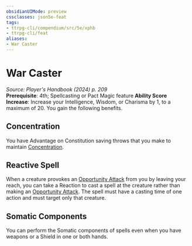 ```yaml
---
obsidianUIMode: preview
cssclasses: json5e-feat
tags:
- ttrpg-cli/compendium/src/5e/xphb
- ttrpg-cli/feat
aliases:
- War Caster
---
```

# War Caster
*Source: Player's Handbook (2024) p. 209*  
**Prerequisite**: 4th; Spellcasting or Pact Magic feature
**Ability Score Increase**: Increase your Intelligence, Wisdom, or Charisma by 1, to a maximum of 20.
You gain the following benefits.

## Concentration

You have Advantage on Constitution saving throws that you make to maintain [Concentration](Інструменти%20ДМ/CLI/rules/conditions.md#Concentration).

## Reactive Spell

When a creature provokes an [Opportunity Attack](Інструменти%20ДМ/CLI/rules/actions.md#Opportunity%20Attack) from you by leaving your reach, you can take a Reaction to cast a spell at the creature rather than making an [Opportunity Attack](Інструменти%20ДМ/CLI/rules/actions.md#Opportunity%20Attack). The spell must have a casting time of one action and must target only that creature.

## Somatic Components

You can perform the Somatic components of spells even when you have weapons or a Shield in one or both hands.